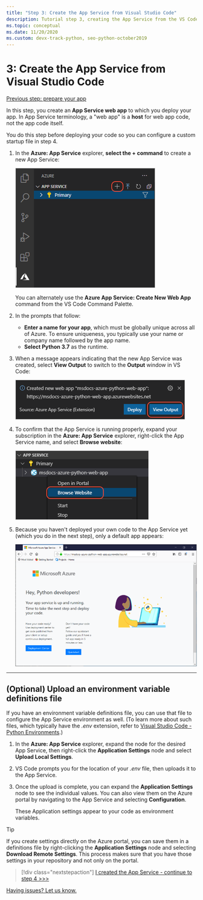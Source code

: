 ```yaml
---
title: "Step 3: Create the App Service from Visual Studio Code"
description: Tutorial step 3, creating the App Service from the VS Code extension.
ms.topic: conceptual
ms.date: 11/20/2020
ms.custom: devx-track-python, seo-python-october2019
---
```


# 3: Create the App Service from Visual Studio Code

[Previous step: prepare your app](tutorial-deploy-app-service-on-linux-02.md)

In this step, you create an **App Service web app** to which you deploy your app. In App Service terminology, a "web app" is a **host** for web app code, not the app code itself.

You do this step before deploying your code so you can configure a custom startup file in step 4.

1. In the **Azure: App Service** explorer, **select the + command** to create a new App Service:

    ![Create new App Service in the App Service explorer](media/deploy-azure/create-new-app-service-in-app-service-explorer.png)

    You can alternately use the **Azure App Service: Create New Web App** command from the VS Code Command Palette.

1. In the prompts that follow:

    - **Enter a name for your app**, which must be globally unique across all of Azure. To ensure uniqueness, you typically use your name or company name followed by the app name.
    - **Select Python 3.7** as the runtime.

1. When a message appears indicating that the new App Service was created, select **View Output** to switch to the **Output** window in VS Code:

    ![VS Code message with the URL for for your App Service](media/deploy-azure/url-for-your-new-app-service-and-resource-group-and-plan.png)

1. To confirm that the App Service is running properly, expand your subscription in the **Azure: App Service** explorer, right-click the App Service name, and select **Browse website**:

    ![Browse Website command on an App Service in the App Service explorer](media/deploy-azure/select-command-to-browse-website-in-app-service.png)

1. Because you haven't deployed your own code to the App Service yet (which you do in the next step), only a default app appears:

    ![Default Python app on App Service on Linux](media/deploy-azure/default-python-app-on-app-service-on-linux.png)

---

## (Optional) Upload an environment variable definitions file

If you have an environment variable definitions file, you can use that file to configure the App Service environment as well. (To learn more about such files, which typically have the *.env* extension, refer to [Visual Studio Code - Python Environments](https://code.visualstudio.com/docs/python/environments#environment-variable-definitions-file).)

1. In the **Azure: App Service** explorer, expand the node for the desired App Service, then right-click the **Application Settings** node and select **Upload Local Settings**.

1. VS Code prompts you for the location of your *.env* file, then uploads it to the App Service.

1. Once the upload is complete, you can expand the **Application Settings** node to see the individual values. You can also view them on the Azure portal by navigating to the App Service and selecting **Configuration**.

    These Application settings appear to your code as environment variables.

> [!TIP]
> If you create settings directly on the Azure portal, you can save them in a definitions file by right-clicking the **Application Settings** node and selecting **Download Remote Settings**. This process makes sure that you have those settings in your repository and not only on the portal.

> [!div class="nextstepaction"]
> [I created the App Service - continue to step 4 >>>](tutorial-deploy-app-service-on-linux-04.md)

[Having issues? Let us know.](https://aka.ms/FlaskVSCQuickstartHelp)
